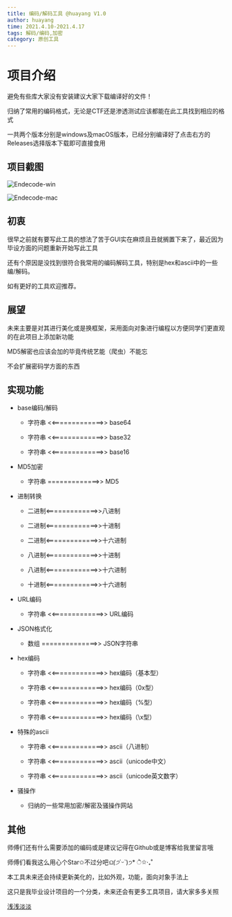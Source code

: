```yaml
---
title: 编码/解码工具 @huayang V1.0
author: huayang
time: 2021.4.10-2021.4.17
tags: 解码/编码,加密
category: 原创工具
---
```




# 项目介绍

避免有些库大家没有安装建议大家下载编译好的文件！

归纳了常用的编码格式，无论是CTF还是渗透测试应该都能在此工具找到相应的格式

一共两个版本分别是windows及macOS版本，已经分别编译好了点击右方的Releases选择版本下载即可直接食用

## 项目截图
![Endecode-win](https://hellohy.top/imgs/Endecode-win.png)

![Endecode-mac](https://hellohy.top/imgs/Endecode-mac.png)

## 初衷

很早之前就有要写此工具的想法了苦于GUI实在麻烦且丑就搁置下来了，最近因为毕设方面的问题重新开始写此工具

还有个原因是没找到很符合我常用的编码解码工具，特别是hex和ascii中的一些编/解码。

如有更好的工具欢迎推荐。

## 展望

未来主要是对其进行美化或是换框架，采用面向对象进行编程以方便同学们更直观的在此项目上添加新功能

MD5解密也应该会加的毕竟传统艺能（爬虫）不能忘

不会扩展密码学方面的东西

## 实现功能

+ base编码/解码

	+ 字符串 <<=============>> base64
	
	+ 字符串 <<=============>> base32
	
	+ 字符串 <<=============>> base16

+ MD5加密

	+ 字符串  =============>> MD5
	
+ 进制转换
	
	+ 二进制<=============>>八进制
	
	+ 二进制<=============>>十进制
	
	+ 二进制<=============>>十六进制
	
	+ 八进制<=============>>十进制
	
	+ 八进制<=============>>十六进制
	
	+ 十进制<=============>>十六进制

+ URL编码
	+ 字符串 <<=============>> URL编码

+ JSON格式化

	+ 数组   ==============>> JSON字符串

+ hex编码

	+ 字符串 <<=============>> hex编码（基本型）
	
	+ 字符串 <<=============>> hex编码（0x型）
	
	+ 字符串 <<=============>> hex编码（%型）
	
	+ 字符串 <<=============>> hex编码（\x型）
	
+ 特殊的ascii

	+ 字符串 <<=============>> ascii（八进制）
	
	+ 字符串 <<=============>> ascii（unicode中文）
	
	+ 字符串 <<=============>> ascii（unicode英文数字）

+ 骚操作

	+ 归纳的一些常用加密/解密及骚操作网站


## 其他

师傅们还有什么需要添加的编码或是建议记得在Github或是博客给我里留言哦

师傅们看我这么用心个Star✩不过分吧*ଘ(੭*ˊᵕˋ)੭* ੈ✩‧₊˚

本工具未来还会持续更新美化的，比如外观，功能，面向对象手法上

这只是我毕业设计项目的一个分类，未来还会有更多工具项目，请大家多多关照

[浅浅淡淡](https://hellohy.top/)
